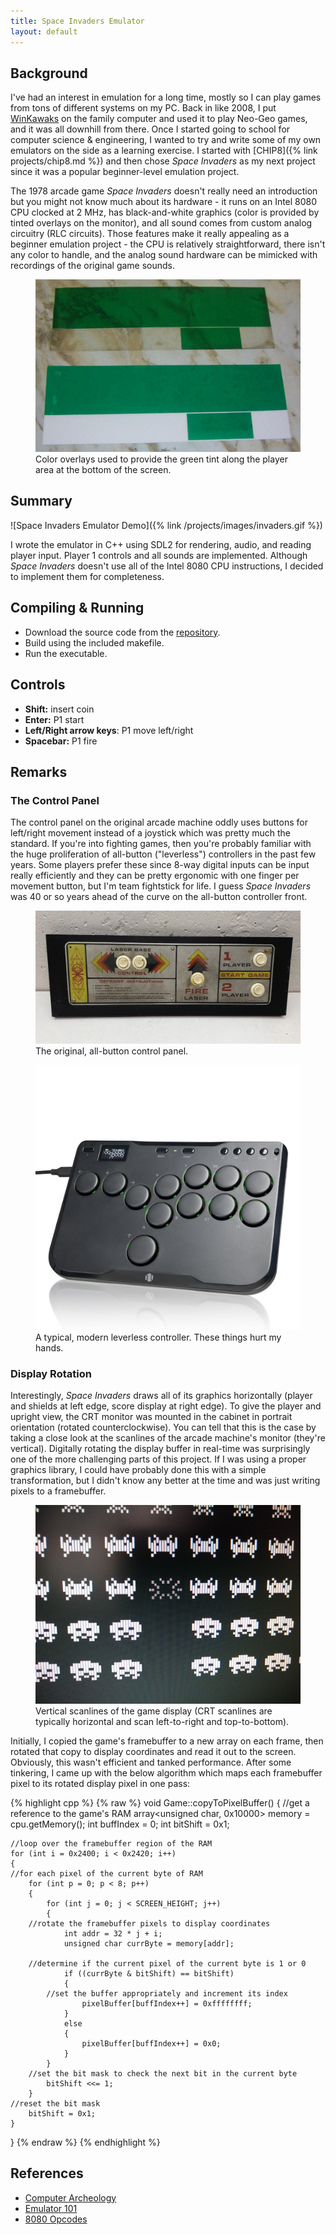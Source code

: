 ```yaml
---
title: Space Invaders Emulator
layout: default
---
```


## Background
I've had an interest in emulation for a long time, mostly so I can play games from tons of different systems on my PC. Back in like 2008, I put [WinKawaks](https://www.winkawaks.org/) on the family computer and used it to play Neo-Geo games, and it was all downhill from there.
Once I started going to school for computer science & engineering, I wanted to try and write some of my own emulators on the side as a learning exercise. I started with [CHIP8]({% link projects/chip8.md %}) and then chose *Space Invaders* as my next project since it was a 
popular beginner-level emulation project. 

The 1978 arcade game *Space Invaders* doesn't really need an introduction but you might not know much about its hardware - it runs on an Intel 8080 CPU clocked at 2 MHz, has black-and-white graphics (color is provided by tinted overlays on the monitor),
and all sound comes from custom analog circuitry (RLC circuits). Those features make it really appealing as a beginner emulation project - the CPU is relatively straightforward, there isn't any color to handle, and the analog sound hardware can be mimicked with recordings of the original game sounds. 

<figure>
  <img src='images/space_invaders_gel.jpg'/>
  <figcaption>Color overlays used to provide the green tint along the player area at the bottom of the screen.</figcaption>
</figure>

## Summary
![Space Invaders Emulator Demo]({% link /projects/images/invaders.gif %})

I wrote the emulator in C++ using SDL2 for rendering, audio, and reading player input. Player 1 controls and all sounds are implemented. Although *Space Invaders* doesn't use all of the Intel 8080 CPU instructions, I decided to implement them for completeness.

## Compiling & Running
- Download the source code from the [repository](https://github.com/JOBBIN9422/8080Invaders).
- Build using the included makefile.
- Run the executable.

## Controls
- **Shift:** insert coin
- **Enter:** P1 start
- **Left/Right arrow keys**: P1 move left/right
- **Spacebar:** P1 fire

## Remarks

### The Control Panel
The control panel on the original arcade machine oddly uses buttons for left/right movement instead of a joystick which was pretty much the standard. If you're into fighting games, then you're probably familiar with the huge proliferation of all-button ("leverless") controllers 
in the past few years. Some players prefer these since 8-way digital inputs can be input really efficiently and they can be pretty ergonomic with one finger per movement button, but I'm team fightstick for life. I guess *Space Invaders* was 40 or so years ahead of the curve on 
the all-button controller front.

<figure>
  <img src='images/space-invaders-control-panel.webp'/>
  <figcaption>The original, all-button control panel.</figcaption>
</figure>

<figure>
  <img src='images/leverless.jpg'/>
  <figcaption>A typical, modern leverless controller. These things hurt my hands.</figcaption>
</figure>

### Display Rotation
Interestingly, *Space Invaders* draws all of its graphics horizontally (player and shields at left edge, score display at right edge). To give the player and upright view, the CRT monitor was mounted in the cabinet in portrait orientation (rotated counterclockwise). 
You can tell that this is the case by taking a close look at the scanlines of the arcade machine's monitor (they're vertical). Digitally rotating the display buffer in real-time was surprisingly one of the more challenging parts of this project. If I was using a proper
graphics library, I could have probably done this with a simple transformation, but I didn't know any better at the time and was just writing pixels to a framebuffer.

<figure>
  <img src='images/scanlines.jpg'/>
  <figcaption>Vertical scanlines of the game display (CRT scanlines are typically horizontal and scan left-to-right and top-to-bottom).</figcaption>
</figure>

Initially, I copied the game's framebuffer to a new array on each frame, then rotated that copy to display coordinates and read it out to the screen. Obviously, this wasn't efficient and tanked performance. 
After some tinkering, I came up with the below algorithm which maps each framebuffer pixel to its rotated display pixel in one pass:

{% highlight cpp %}
{% raw %}
void Game::copyToPixelBuffer()
{
    //get a reference to the game's RAM
    array<unsigned char, 0x10000> memory = cpu.getMemory();
    int buffIndex = 0;
    int bitShift = 0x1;

    //loop over the framebuffer region of the RAM
    for (int i = 0x2400; i < 0x2420; i++)
    {
	//for each pixel of the current byte of RAM
        for (int p = 0; p < 8; p++)
        {
            for (int j = 0; j < SCREEN_HEIGHT; j++)
            {
		//rotate the framebuffer pixels to display coordinates
                int addr = 32 * j + i;
                unsigned char currByte = memory[addr];

		//determine if the current pixel of the current byte is 1 or 0
                if ((currByte & bitShift) == bitShift)
                {
		    //set the buffer appropriately and increment its index
                    pixelBuffer[buffIndex++] = 0xffffffff;
                }
                else
                {
                    pixelBuffer[buffIndex++] = 0x0;
                }
            }
	    //set the bit mask to check the next bit in the current byte
            bitShift <<= 1;
        }
	//reset the bit mask
        bitShift = 0x1;
    }
}
{% endraw %}
{% endhighlight %}

## References
- [Computer Archeology](https://computerarcheology.com/Arcade/SpaceInvaders/)
- [Emulator 101](http://www.emulator101.com/)
- [8080 Opcodes](http://pastraiser.com/cpu/i8080/i8080_opcodes.html)